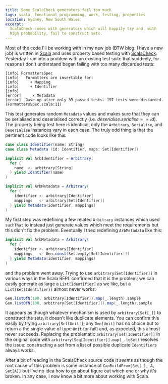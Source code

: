 ```yaml
---
title: Some ScalaCheck generators fail too much
tags: scala, functional programming, work, testing, properties
location: Sydney, New South Wales
excerpt: 
  ScalaCheck comes with generators which will happily try and, with
  high probability, fail to construct sets.
---
```


Most of the code I'll be working with in my new job (BTW blog: I have
a new job) is written in [Scala][1] and uses property based testing
with [ScalaCheck][2]. Yesterday I ran into a problem with an existing
test suite that suddenly, for reasons I don't understand began failing
with too many discarded tests:

[1]: http://www.scala-lang.org/
[2]: https://scalacheck.org/

````
[info] FormattersSpec
[info]   Formatters are invertible for:
[info]     + Mapping
[info]     + Identifier
[info]
[error]     x Metadata
[error]  Gave up after only 39 passed tests. 197 tests were discarded. (FormattersSpec.scala:11)
````

This test generates random `Metadata` values and makes sure that they
can be serialised and deserialised correctly
(i.e. $deserialise.serialise==id$). The property being test here is
identical, only the `Arbitrary`, `Serialise`, and `Deserialise`
instances vary in each case. The truly odd thing is that the pertinent
code looks like this:

````.scala
case class Identifier(name: String)
case class Metadata (id: Identifier, maps: Set[Identifier])

implicit val ArbIdentifier = Arbitrary(
  for {
    name  <- arbitrary[String]
  } yield Identifier(name)
)

implicit val ArbMetadata = Arbitrary(
  for {
    identifier <- arbitrary[Identifier]
    mappings   <- arbitrary[Set[Identifier]]
  } yield Metadata(identifier, mappings)
)
````

My first step was redefining a few related `Arbitrary` instances which
used `suchThat` to instead just generate values which meet the
requirements but this didn't fix the problem. Eventually I tried
redefining `ArbMetadata` like this:

````.scala
implicit val ArbMetadata = Arbitrary(
  for {
    identifier <- arbitrary[Identifier]
    mappings   <- Gen.const(Set.empty[Set[Identifier]])
  } yield Metadata(identifier, mappings)
)
````

and the problem went away. Trying to use `arbitrary[Set[Identifier]]`
in various ways in the Scala REPL confirmed that it is the problem; we
can easily generate as large a `List[Identifier]` as we like, but a
`List[Set[Identifier]]` almost never works:

````.scala
Gen.listOfN(100, arbitrary[Identifier]).map(_.length).sample
Gen.listOfN(100, arbitrary[Set[Identifier]]).map(_.length).sample
````

It appears as though whatever mechanism is used by `arbitrary[Set[_]]`
to construct the sets, it doesn't like duplicate elements. You can
confirm this easily by trying `arbitrary[Set[Unit]]`; any `Gen[Unit]`
has no choice but to return a the single value of type `Unit` (or
fail) and, as expected, this almost never succeeds. Replacing the
problematic `arbitrary[Set[Identifier]]` in the original code with
`arbitrary[Seq[Identifier]].map(_.toSet)` resolves the issue:
constructing a set from a list of possible duplicate `Identifier`s
always works.

After a bit of reading in the ScalaCheck source code it *seems* as
though the root cause of this problem is some instance of
`CanBuildFrom[Set[_], A, Set[A]]` but I've no idea how to go about
figure out which one or why it's broken. In any case, I now know a bit
more about working with Scala.
